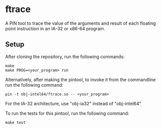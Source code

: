 ftrace
======

A PIN tool to trace the value of the arguments and result of each floating point instruction in an IA-32 or x86-64 program.

Setup
-----

After cloning the repository, run the following commands:

    make
    make PROG=<your_program> run

Alternatively, after making the pintool, to invoke it from the commandline run the following command:

    pin -t obj-intel64/ftrace.so -- <your_program>
For the IA-32 architecture, use "obj-ia32" instead of "obj-intel64"

To run the tests for this pintool, run the following command:

    make test
